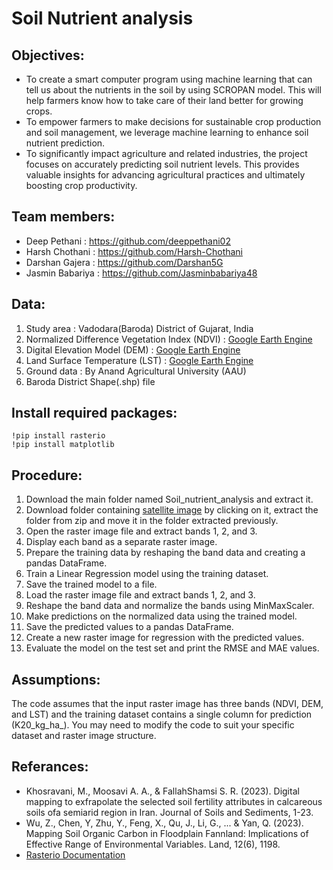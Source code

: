# Soil Nutrient analysis

## Objectives:
* To create a smart computer program using machine learning that can tell us about the nutrients in the soil by using SCROPAN model. This will help farmers know how to take care of their land better for growing crops.
* To empower farmers to make decisions for sustainable crop production and soil management, we leverage machine learning to enhance soil nutrient prediction.
* To significantly impact agriculture and related industries, the project focuses on accurately predicting soil nutrient levels. This provides valuable insights for advancing agricultural practices and ultimately boosting crop productivity.

## Team members:
* Deep Pethani : https://github.com/deeppethani02
* Harsh Chothani : https://github.com/Harsh-Chothani
* Darshan Gajera : https://github.com/Darshan5G
* Jasmin Babariya : https://github.com/Jasminbabariya48

## Data:
1. Study area : Vadodara(Baroda) District of Gujarat, India
2. Normalized Difference Vegetation Index (NDVI) : [Google Earth Engine](https://developers.google.com/earth-engine/datasets/catalog/LANDSAT_LC08_C01_T1_32DAY_NDVI)
3. Digital Elevation Model (DEM) : [Google Earth Engine](https://developers.google.com/earth-engine/datasets/catalog/USGS_SRTMGL1_003)
4. Land Surface Temperature (LST) : [Google Earth Engine](https://developers.google.com/earth-engine/datasets/catalog/LANDSAT_LC08_C01_T1_8DAY_TOA)
5. Ground data : By Anand Agricultural University (AAU)
6. Baroda District Shape(.shp) file

## Install required packages:
~~~
!pip install rasterio
!pip install matplotlib
~~~

## Procedure:
1. Download the main folder named Soil_nutrient_analysis and extract it.
2. Download folder containing [satellite image](https://drive.google.com/drive/folders/1l2i0mE7PCISoPE8SN8OCFxJhA5h-IriT?usp=sharing) by clicking on it, extract the folder from zip and move it in the folder extracted previously.
2. Open the raster image file and extract bands 1, 2, and 3. 
2. Display each band as a separate raster image. 
3. Prepare the training data by reshaping the band data and creating a pandas DataFrame. 
4. Train a Linear Regression model using the training dataset. 
5. Save the trained model to a file. 
6. Load the raster image file and extract bands 1, 2, and 3. 
7. Reshape the band data and normalize the bands using MinMaxScaler. 
8. Make predictions on the normalized data using the trained model. 
9. Save the predicted values to a pandas DataFrame. 
10. Create a new raster image for regression with the predicted values. 
11. Evaluate the model on the test set and print the RMSE and MAE values.

## Assumptions:
The code assumes that the input raster image has three bands (NDVI, DEM, and LST) and the training dataset contains a single column for prediction (K20_kg_ha_). You may need to modify the code to suit your specific dataset and raster image structure.

## Referances:
* Khosravani, M., Moosavi A. A., & FallahShamsi S. R. (2023). Digital mapping to exfrapolate the selected soil fertility attributes in calcareous soils ofa semiarid region in Iran. Journal of Soils and Sediments, 1-23.
* Wu, Z., Chen, Y, Zhu, Y., Feng, X., Qu, J., Li, G., ... & Yan, Q. (2023). Mapping Soil Organic Carbon in Floodplain Fannland: Implications of Effective Range of Environmental Variables. Land, 12(6), 1198.
* [Rasterio Documentation](https://buildmedia.readthedocs.org/media/pdf/rasterio/latest/rasterio.pdf)

